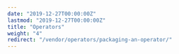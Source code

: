 ```yaml
---
date: "2019-12-27T00:00:00Z"
lastmod: "2019-12-27T00:00:00Z"
title: "Operators"
weight: "4"
redirect: "/vendor/operators/packaging-an-operator/"
---
```

